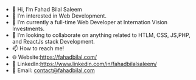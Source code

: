 - 👋 Hi, I’m Fahad Bilal Saleem
- 👀 I’m interested in Web Development.
- 🌱 I’m currently a full-time Web Developer at Internation Vision Investments.
- 💞️ I’m looking to collaborate on anything related to HTLM, CSS, JS,PHP, and ReactJs stack Development.
- 📫 How to reach me! 
- 🌐 Website:https://fahadbilal.com/ 
- 🔗 LinkedIn:https://www.linkedin.com/in/fahadbilalsaleem/
- 📧 Email: contact@fahadbilal.com 


<!---
bilalmughal1/bilalmughal1 is a ✨ special ✨ repository because its `README.md` (this file) appears on your GitHub profile.
You can click the Preview link to take a look at your changes.
--->
